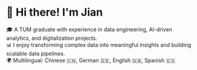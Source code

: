 # 👋 Hi there! I'm Jian

🎓 A TUM graduate with experience in data engineering, AI-driven analytics, and digitalization projects.  
📊 I enjoy transforming complex data into meaningful insights and building scalable data pipelines.  
🌍 Multilingual: Chinese 🇨🇳, German 🇩🇪, English 🇬🇧, Spanish 🇪🇸
